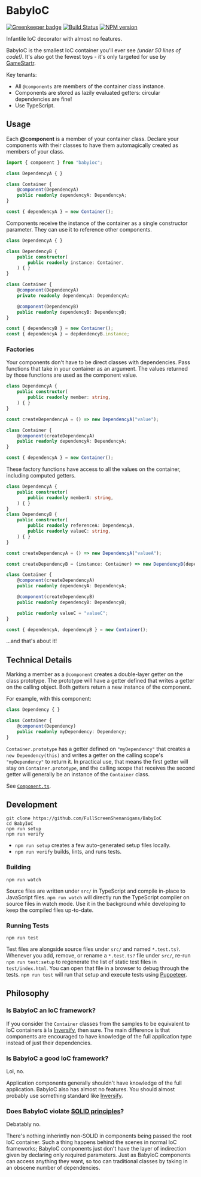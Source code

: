 <!-- {{Top}} -->
# BabyIoC

[![Greenkeeper badge](https://badges.greenkeeper.io/FullScreenShenanigans/BabyIoC.svg)](https://greenkeeper.io/)
[![Build Status](https://travis-ci.org/FullScreenShenanigans/BabyIoC.svg?branch=master)](https://travis-ci.org/FullScreenShenanigans/BabyIoC)
[![NPM version](https://badge.fury.io/js/babyioc.svg)](http://badge.fury.io/js/babyioc)

Infantile IoC decorator with almost no features.
<!-- {{/Top}} -->

BabyIoC is the smallest IoC container you'll ever see _(under 50 lines of code!)_.
It's also got the fewest toys - it's only targeted for use by [GameStartr](https://github.com/FullScreenShenanigans/GameStartr).

Key tenants:
* All `@components` are members of the container class instance.
* Components are stored as lazily evaluated getters: circular dependencies are fine!
* Use TypeScript.

## Usage

Each **@component** is a member of your container class.
Declare your components with their classes to have them automagically created as members of your class.

```typescript
import { component } from "babyioc";

class DependencyA { }

class Container {
    @component(DependencyA)
    public readonly dependencyA: DependencyA;
}

const { dependencyA } = new Container();
```

Components receive the instance of the container as a single constructor parameter.
They can use it to reference other components.

```typescript
class DependencyA { }

class DependencyB {
    public constructor(
        public readonly instance: Container,
    ) { }
}

class Container {
    @component(DependencyA)
    private readonly dependencyA: DependencyA;

    @component(DependencyB)
    public readonly dependencyB: DependencyB;
}

const { dependencyB } = new Container();
const { dependencyA } = depdendencyB.instance;
```

### Factories

Your components don't have to be direct classes with dependencies.
Pass functions that take in your container as an argument.
The values returned by those functions are used as the component value.

```typescript
class DependencyA {
    public constructor(
        public readonly member: string,
    ) { }
}

const createDependencyA = () => new DependencyA("value");

class Container {
    @component(createDependencyA)
    public readonly dependencyA: DependencyA;
}

const { dependencyA } = new Container();
```

These factory functions have access to all the values on the container, including computed getters.

```typescript
class DependencyA {
    public constructor(
        public readonly memberA: string,
    ) { }
}
class DependencyB {
    public constructor(
        public readonly referenceA: DependencyA,
        public readonly valueC: string,
    ) { }
}

const createDependencyA = () => new DependencyA("valueA");

const createDependencyB = (instance: Container) => new DependencyB(dependencyA, container.valueC);

class Container {
    @component(createDependencyA)
    public readonly dependencyA: DependencyA;

    @component(createDependencyB)
    public readonly dependencyB: DependencyB;

    public readonly valueC = "valueC";
}

const { dependencyA, dependencyB } = new Container();
```

...and that's about it!

## Technical Details

Marking a member as a `@component` creates a double-layer getter on the class prototype.
The prototype will have a getter defined that writes a getter on the calling object.
Both getters return a new instance of the component.

For example, with this component:

```typescript
class Dependency { }

class Container {
    @component(Dependency)
    public readonly myDependency: Dependency;
}
```

`Container.prototype` has a getter defined on `"myDependency"` that creates a `new Dependency(this)` and writes a getter on the calling scope's `"myDependency"` to return it.
In practical use, that means the first getter will stay on `Container.prototype`, and the calling scope that receives the second getter will generally be an instance of the `Container` class.

See [`Component.ts`](src/Component.ts).

<!-- {{Development}} -->
## Development

```
git clone https://github.com/FullScreenShenanigans/BabyIoC
cd BabyIoC
npm run setup
npm run verify
```

* `npm run setup` creates a few auto-generated setup files locally.
* `npm run verify` builds, lints, and runs tests.

### Building

```shell
npm run watch
```

Source files are written under `src/` in TypeScript and compile in-place to JavaScript files.
`npm run watch` will directly run the TypeScript compiler on source files in watch mode.
Use it in the background while developing to keep the compiled files up-to-date.

### Running Tests

```shell
npm run test
```

Test files are alongside source files under `src/` and named `*.test.ts?`.
Whenever you add, remove, or rename a `*.test.ts?` file under `src/`, re-run `npm run test:setup` to regenerate the list of static test files in `test/index.html`.
You can open that file in a browser to debug through the tests.
`npm run test` will run that setup and execute tests using [Puppeteer](https://github.com/GoogleChrome/puppeteer).
<!-- {{/Development}} -->

## Philosophy

### Is BabyIoC an IoC framework?

If you consider the `Container` classes from the samples to be equivalent to IoC containers à la [Inversify](http://inversify.io), then sure.
The main difference is that components are encouraged to have knowledge of the full application type instead of just their dependencies.

### Is BabyIoC a **good** IoC framework?

Lol, no.

Application components generally shouldn't have knowledge of the full application.
BabyIoC also has almost no features.
You should almost probably use something standard like [Inversify](http://inversify.io).

### Does BabyIoC violate [SOLID principles](https://en.wikipedia.org/wiki/SOLID_(object-oriented_design))?

Debatably no.

There's nothing inherintly non-SOLID in components being passed the root IoC container.
Such a thing happens behind the scenes in normal IoC frameworks; BabyIoC components just don't have the layer of indirection given by declaring only required parameters.
Just as BabyIoC components can access anything they want, so too can traditional classes by taking in an obscene number of dependencies.
